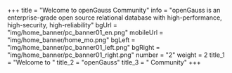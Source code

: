 +++
title = "Welcome to openGauss Community"
info = "openGauss is an enterprise-grade open source relational database with high-performance, high-security, high-reliability"
bgUrl = "img/home_banner/pc_banner01_en.png"
mobileUrl = "img/home_banner/home_mo.png"
bgLeft = "img/home_banner/pc_banner01_left.png"
bgRight = "img/home_banner/pc_banner01_right.png"
number = "2"
weight =  2
title_1 = "Welcome to "
title_2 = "openGauss"
title_3 = " Community"
+++